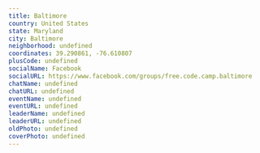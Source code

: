 ```yaml
---
title: Baltimore
country: United States
state: Maryland
city: Baltimore
neighborhood: undefined
coordinates: 39.290861, -76.610807
plusCode: undefined
socialName: Facebook
socialURL: https://www.facebook.com/groups/free.code.camp.baltimore
chatName: undefined
chatURL: undefined
eventName: undefined
eventURL: undefined
leaderName: undefined
leaderURL: undefined
oldPhoto: undefined
coverPhoto: undefined
---
```

